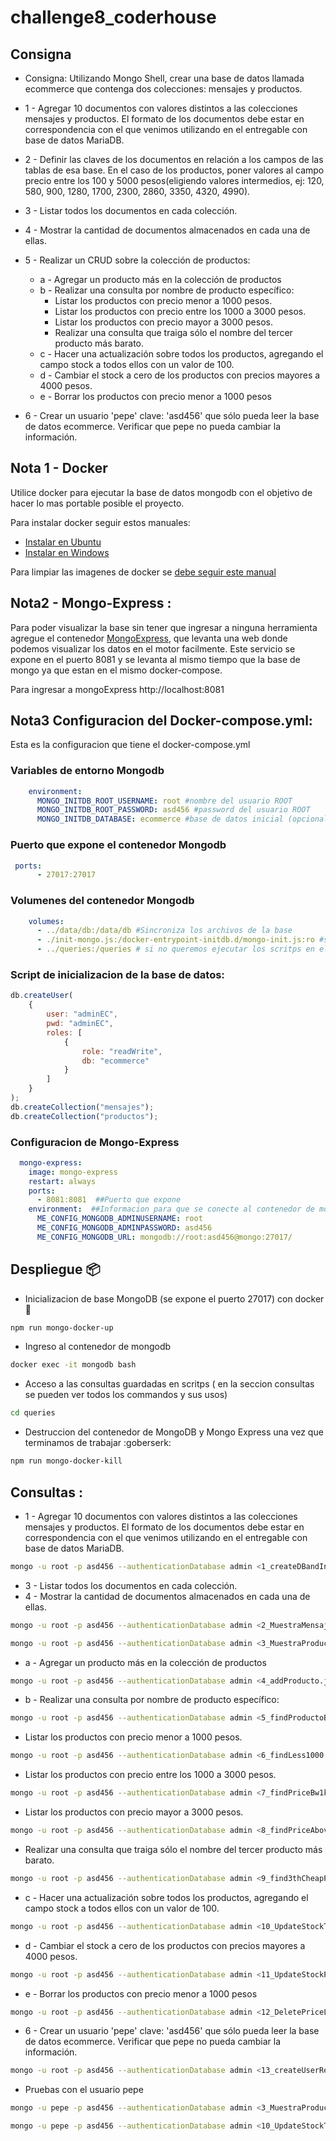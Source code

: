 # challenge8_coderhouse

## Consigna

*   Consigna: Utilizando Mongo Shell, crear una base de datos llamada ecommerce que contenga dos colecciones: mensajes y productos.

* 1 - Agregar 10 documentos con valores distintos a las colecciones mensajes y productos. El formato de los documentos debe estar en correspondencia con el que venimos utilizando en el entregable con base de datos MariaDB. 

* 2 - Definir las claves de los documentos en relación a los campos de las tablas de esa base. En el caso de los productos, poner valores al campo precio entre los 100 y 5000 pesos(eligiendo valores intermedios, ej: 120, 580, 900, 1280, 1700, 2300, 2860, 3350, 4320, 4990). 

* 3 - Listar todos los documentos en cada colección.

* 4 - Mostrar la cantidad de documentos almacenados en cada una de ellas.

* 5 - Realizar un CRUD sobre la colección de productos:
    * a - Agregar un producto más en la colección de productos 
    * b - Realizar una consulta por nombre de producto específico:
        * Listar los productos con precio menor a 1000 pesos.
        * Listar los productos con precio entre los 1000 a 3000 pesos.
        * Listar los productos con precio mayor a 3000 pesos.
        * Realizar una consulta que traiga sólo el nombre del tercer producto más barato.
    * c - Hacer una actualización sobre todos los productos, agregando el campo stock a todos ellos con un valor de 100.
    * d - Cambiar el stock a cero de los productos con precios mayores a 4000 pesos.
    * e - Borrar los productos con precio menor a 1000 pesos 
* 6 - Crear un usuario 'pepe' clave: 'asd456' que sólo pueda leer la base de datos ecommerce. Verificar que pepe no pueda cambiar la información.

## Nota 1 - Docker 

Utilice docker para ejecutar la base de datos mongodb con el objetivo de hacer lo mas portable posible el proyecto.

Para instalar docker seguir estos manuales:

* [Instalar en Ubuntu](https://acloudguru.com/hands-on-labs/installing-and-configuring-the-docker-engine?utm_campaign=11244863417&utm_source=google&utm_medium=cpc&utm_content=469352928666&utm_term=_&adgroupid=115625160932&gclid=CjwKCAjw46CVBhB1EiwAgy6M4ikP_hcA42mlznnGgVem1iP6uS0lUM9py3NXVlILLA5IW9GyOHT7GBoCQM8QAvD_BwE)
* [Instalar en Windows](https://docs.docker.com/desktop/windows/install/)


Para limpiar las imagenes de docker se [debe seguir este manual](https://www.digitalocean.com/community/tutorials/how-to-remove-docker-images-containers-and-volumes-es)


## Nota2 - Mongo-Express :  

Para poder visualizar la base sin tener que ingresar a ninguna herramienta agregue el contenedor [MongoExpress](https://github.com/mongo-express/mongo-express), que levanta una web donde podemos visualizar los datos en el motor facilmente. Este servicio se expone en el puerto 8081 y se levanta al mismo tiempo que la base de mongo ya que estan en el mismo docker-compose.

Para ingresar a mongoExpress http://localhost:8081


## Nota3 Configuracion del Docker-compose.yml:

Esta es la configuracion que tiene el docker-compose.yml

### Variables de entorno Mongodb
```yml
    environment:
      MONGO_INITDB_ROOT_USERNAME: root #nombre del usuario ROOT
      MONGO_INITDB_ROOT_PASSWORD: asd456 #password del usuario ROOT
      MONGO_INITDB_DATABASE: ecommerce #base de datos inicial (opcional)
```

### Puerto que expone el contenedor Mongodb
```yml
 ports:
      - 27017:27017  
```
### Volumenes del contenedor Mongodb
```yml
    volumes:
      - ../data/db:/data/db #Sincroniza los archivos de la base
      - ./init-mongo.js:/docker-entrypoint-initdb.d/mongo-init.js:ro #script de inicializacion de la base de datos (creacion del usuario admin para ecommerce y creacion de las colecciones [mensajes y productos])
      - ../queries:/queries # si no queremos ejecutar los scritps en el ambiente local, podemos ejecutarlos desde dentro del contenedor, yo utilize esta opcion para no instalar el cliente de mongo en mi pc
```    


### Script de inicializacion de la base de datos:

```js
db.createUser(
    {
        user: "adminEC",
        pwd: "adminEC",
        roles: [
            {
                role: "readWrite",
                db: "ecommerce"
            }
        ]
    }
);
db.createCollection("mensajes");
db.createCollection("productos"); 

```

### Configuracion de Mongo-Express
```yml
  mongo-express:
    image: mongo-express
    restart: always
    ports:
      - 8081:8081  ##Puerto que expone
    environment:  ##Informacion para que se conecte al contenedor de mongodb creado anteriormente (el usuario y pass tienen que ser los de root)
      ME_CONFIG_MONGODB_ADMINUSERNAME: root
      ME_CONFIG_MONGODB_ADMINPASSWORD: asd456
      ME_CONFIG_MONGODB_URL: mongodb://root:asd456@mongo:27017/
```





## Despliegue 📦


* Inicializacion de base MongoDB (se expone el puerto 27017) con docker :whale:
```bash
npm run mongo-docker-up
```

* Ingreso al contenedor de mongodb
```bash
docker exec -it mongodb bash
```

* Acceso a las consultas guardadas en scritps ( en la seccion consultas se pueden ver todos los commandos y sus usos)
```bash
cd queries
```

* Destruccion del contenedor de MongoDB y Mongo Express una vez que terminamos de trabajar :goberserk:
```bash
npm run mongo-docker-kill
```

##  Consultas :

* 1 - Agregar 10 documentos con valores distintos a las colecciones mensajes y productos. El formato de los documentos debe estar en correspondencia con el que venimos utilizando en el entregable con base de datos MariaDB. 

```bash
mongo -u root -p asd456 --authenticationDatabase admin <1_createDBandInsertData.js 
```

* 3 - Listar todos los documentos en cada colección.
* 4 - Mostrar la cantidad de documentos almacenados en cada una de ellas.

```bash
mongo -u root -p asd456 --authenticationDatabase admin <2_MuestraMensajes.js
```
```bash
mongo -u root -p asd456 --authenticationDatabase admin <3_MuestraProductos.js
```


 * a - Agregar un producto más en la colección de productos 

```bash
mongo -u root -p asd456 --authenticationDatabase admin <4_addProducto.js
```


* b - Realizar una consulta por nombre de producto específico:

```bash
mongo -u root -p asd456 --authenticationDatabase admin <5_findProductoByName.js      
```

* Listar los productos con precio menor a 1000 pesos.
 
```bash
mongo -u root -p asd456 --authenticationDatabase admin <6_findLess1000.js    
```
* Listar los productos con precio entre los 1000 a 3000 pesos.
     
```bash
mongo -u root -p asd456 --authenticationDatabase admin <7_findPriceBw1kand3k.js      
```
* Listar los productos con precio mayor a 3000 pesos.

```bash
mongo -u root -p asd456 --authenticationDatabase admin <8_findPriceAbove3k.js    
```

* Realizar una consulta que traiga sólo el nombre del tercer producto más barato.

```bash
mongo -u root -p asd456 --authenticationDatabase admin <9_find3thCheapProd.js       
```

* c - Hacer una actualización sobre todos los productos, agregando el campo stock a todos ellos con un valor de 100.

```bash
mongo -u root -p asd456 --authenticationDatabase admin <10_UpdateStockTo100.js       
```

* d - Cambiar el stock a cero de los productos con precios mayores a 4000 pesos.

```bash
mongo -u root -p asd456 --authenticationDatabase admin <11_UpdateStockPriceAbove4k.js
```

* e - Borrar los productos con precio menor a 1000 pesos 

```bash
mongo -u root -p asd456 --authenticationDatabase admin <12_DeletePriceLess1k.js
```


* 6 - Crear un usuario 'pepe' clave: 'asd456' que sólo pueda leer la base de datos ecommerce. Verificar que pepe no pueda cambiar la información.

```bash
mongo -u root -p asd456 --authenticationDatabase admin <13_createUserReader.js 
```

* Pruebas con el usuario pepe

```bash
mongo -u pepe -p asd456 --authenticationDatabase admin <3_MuestraProductos.js
```

```bash
mongo -u pepe -p asd456 --authenticationDatabase admin <10_UpdateStockTo100.js
```